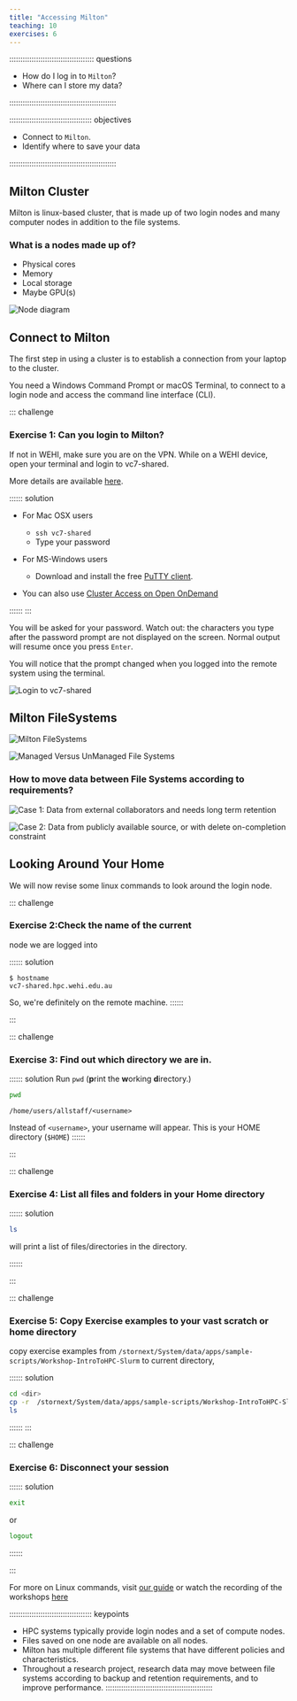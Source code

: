 ```yaml
---
title: "Accessing Milton"
teaching: 10
exercises: 6
---
```


:::::::::::::::::::::::::::::::::::::: questions 

- How do I log in to `Milton`?
- Where can I store my data?

::::::::::::::::::::::::::::::::::::::::::::::::

::::::::::::::::::::::::::::::::::::: objectives

- Connect to `Milton`.
- Identify where to save your data

::::::::::::::::::::::::::::::::::::::::::::::::

## Milton Cluster

Milton is linux-based cluster, that is made up of two login nodes and many computer nodes in addition to the file systems.

### What is a nodes made up of?

* Physical cores
* Memory
* Local storage
* Maybe GPU(s)

![Node diagram](fig/node_anatomy.png)


## Connect to Milton

The first step in using a cluster is to establish a connection from your laptop to the cluster. 

You need a Windows Command Prompt or macOS Terminal, to connect to a login node and access the command line interface (CLI). 

::: challenge

### Exercise 1: Can you login to Milton?

If not in WEHI, make sure you are on the VPN. While on a WEHI device, open your terminal and login to vc7-shared.

More details are available [here](https://wehieduau.sharepoint.com/sites/rc2/SitePages/using-milton.aspx#ssh-(command-line)-sessions-(slurm)).

:::::: solution
* For Mac OSX users
   * `ssh vc7-shared`
   * Type your password

* For MS-Windows users
   * Download and install the free [PuTTY client](https://putty.org).

* You can also use [Cluster Access on Open OnDemand](https://ondemand.hpc.wehi.edu.au/pun/sys/shell/ssh/slurm-login.hpc.wehi.edu.au)

::::::
:::


You will be asked for your password. Watch out: the characters you type after
the password prompt are not displayed on the screen. Normal output will resume
once you press `Enter`.

You will notice that the prompt changed when you logged into the remote system using the terminal. 

![Login to vc7-shared](fig/ssh-vc7.png)

## Milton FileSystems

![Milton FileSystems](fig/M_FS.png)


![Managed Versus UnManaged File Systems](fig/FSdetails.png)

### How to move data between File Systems according to requirements?


![Case 1: Data from external collaborators and needs long term retention](fig/dataretention.png)


![Case 2: Data from publicly available source, or with delete on-completion constraint](fig/datadelete.png)

## Looking Around Your Home

We will now revise some linux commands to look around the login node.

::: challenge

### Exercise 2:Check the name of the current
node we are logged into

:::::: solution
```
$ hostname
vc7-shared.hpc.wehi.edu.au
```
So, we're definitely on the remote machine.
::::::

:::

::: challenge

### Exercise 3: Find out which directory we are in.

:::::: solution
Run `pwd`  (**p**rint the **w**orking **d**irectory.)
```bash
pwd
```
```output
/home/users/allstaff/<username>
```
Instead of `<username>`, your username will appear. This is your HOME directory (`$HOME`)
::::::

:::

::: challenge

### Exercise 4: List all files and folders in your Home directory

:::::: solution

```bash
ls
```
will print a list of files/directories in the directory.

::::::

:::

::: challenge

### Exercise 5: Copy Exercise examples to your vast scratch or home directory

copy exercise examples from `/stornext/System/data/apps/sample-scripts/Workshop-IntroToHPC-Slurm` to current directory,



:::::: solution

```bash
cd <dir>
cp -r  /stornext/System/data/apps/sample-scripts/Workshop-IntroToHPC-Slurm .
ls
```

::::::
:::

::: challenge

### Exercise 6: Disconnect your session

:::::: solution

```bash
exit
```
or
```bash
logout
```
::::::

:::

For more on Linux commands, visit [our guide](https://wehieduau.sharepoint.com/sites/rc2/SitePages/Linux.aspx) or watch the recording of the workshops [here](https://wehieduau.sharepoint.com/sites/rc2/SitePages/RCP-Training.aspx)


::::::::::::::::::::::::::::::::::::: keypoints 

- HPC systems typically provide login nodes and a set of compute nodes.
- Files saved on one node are available on all nodes.
- Milton has multiple different file systems that have different policies and characteristics.
- Throughout a research project, research data may move between file systems according to backup and retention requirements, and to improve performance.
::::::::::::::::::::::::::::::::::::::::::::::::
